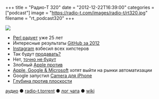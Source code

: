 +++
title = "Радио-Т 320"
date = "2012-12-22T16:39:00"
categories = ["podcast"]
image = "https://radio-t.com/images/radio-t/rt320.jpg"
filename = "rt_podcast320"
+++

![](https://radio-t.com/images/radio-t/rt320.jpg)

* [Perl радует](http://www.networkworld.com/community/blog/perl-programming-language-turns-25-today) уже 25 лет
* Интересные результаты [GitHub за 2012](https://github.com/blog/1359-the-octoverse-in-2012)
* [Instagram](http://www.bbc.co.uk/newsround/20770534) взбесил всех хипстеров
* Так будут [продавать?](http://www.theverge.com/2012/12/18/3780158/instagrams-new-terms-of-service-what-they-really-mean)
* Нет, [точно не будут](http://techcrunch.com/2012/12/20/instagram-updated-terms-of-service/)
* Злобный [Apple против](http://www.businessinsider.com/apple-kills-kickstarter-project-2012-12)
* [Apple, Google & Microsoft](http://www.theverge.com/2012/12/20/3789502/apple-google-microsoft-bid-purchase-home-automation-r2-studios) хотят выйти на рынки автоматизации
* Google запустил [Camera для iPhone](http://techcrunch.com/2012/12/17/google-launches-dedicated-youtube-video-camera-app-for-iphone-and-ipad-touch/)
* [Глубина против плоскости](http://www.codinghorror.com/blog/2012/12/web-discussions-flat-by-design.html)

[аудио](http://cdn.radio-t.com/rt_podcast320.mp3) ● [radio-t.torrent](http://cdn.radio-t.com/torrents/rt_podcast320.mp3.torrent) ● [лог чата](http://chat.radio-t.com/logs/radio-t-320.html) ● [wiki](http://wiki.radio-t.com/%D0%92%D1%8B%D0%BF%D1%83%D1%81%D0%BA_320)<audio src="http://cdn.radio-t.com/rt_podcast320.mp3" preload="none"></audio>